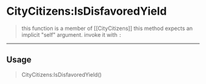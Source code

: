 # CityCitizens:IsDisfavoredYield
> this function is a member of [[CityCitizens]]
> this method expects an implicit "self" argument. invoke it with `:`
-----
## Usage
> CityCitizens:IsDisfavoredYield()
